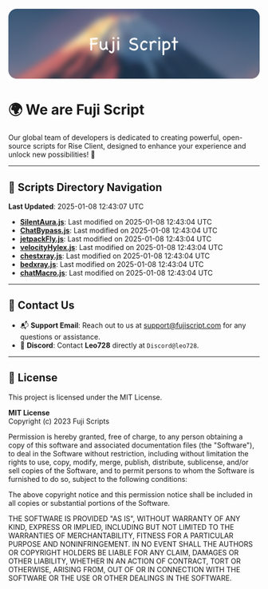 ![Banner](.github/b.webp)

# 🌍 **We are Fuji Script**

Our global team of developers is dedicated to creating powerful, open-source scripts for Rise Client, designed to enhance your experience and unlock new possibilities! 🌟

---
<!-- SCRIPTS_NAVIGATION_START -->
## 📂 **Scripts Directory Navigation**

**Last Updated**: 2025-01-08 12:43:07 UTC

- **[SilentAura.js](scripts/SilentAura.js)**: Last modified on 2025-01-08 12:43:04 UTC
- **[ChatBypass.js](scripts/ChatBypass.js)**: Last modified on 2025-01-08 12:43:04 UTC
- **[jetpackFly.js](scripts/jetpackFly.js)**: Last modified on 2025-01-08 12:43:04 UTC
- **[velocityHylex.js](scripts/velocityHylex.js)**: Last modified on 2025-01-08 12:43:04 UTC
- **[chestxray.js](scripts/chestxray.js)**: Last modified on 2025-01-08 12:43:04 UTC
- **[bedxray.js](scripts/bedxray.js)**: Last modified on 2025-01-08 12:43:04 UTC
- **[chatMacro.js](scripts/chatMacro.js)**: Last modified on 2025-01-08 12:43:04 UTC

<!-- SCRIPTS_NAVIGATION_END -->

---

## 💬 **Contact Us**  
- 📬 **Support Email**: Reach out to us at [support@fujiscript.com](mailto:support@fujiscript.com) for any questions or assistance.  
- 💬 **Discord**: Contact **Leo728** directly at `Discord@leo728`.

---

## 📜 **License**

This project is licensed under the MIT License.  

**MIT License**  
Copyright (c) 2023 Fuji Scripts  

Permission is hereby granted, free of charge, to any person obtaining a copy of this software and associated documentation files (the "Software"), to deal in the Software without restriction, including without limitation the rights to use, copy, modify, merge, publish, distribute, sublicense, and/or sell copies of the Software, and to permit persons to whom the Software is furnished to do so, subject to the following conditions:  

The above copyright notice and this permission notice shall be included in all copies or substantial portions of the Software.  

THE SOFTWARE IS PROVIDED "AS IS", WITHOUT WARRANTY OF ANY KIND, EXPRESS OR IMPLIED, INCLUDING BUT NOT LIMITED TO THE WARRANTIES OF MERCHANTABILITY, FITNESS FOR A PARTICULAR PURPOSE AND NONINFRINGEMENT. IN NO EVENT SHALL THE AUTHORS OR COPYRIGHT HOLDERS BE LIABLE FOR ANY CLAIM, DAMAGES OR OTHER LIABILITY, WHETHER IN AN ACTION OF CONTRACT, TORT OR OTHERWISE, ARISING FROM, OUT OF OR IN CONNECTION WITH THE SOFTWARE OR THE USE OR OTHER DEALINGS IN THE SOFTWARE.  
